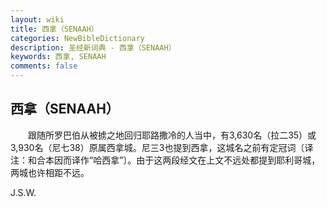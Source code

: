 ```yaml
---
layout: wiki
title: 西拿（SENAAH）
categories: NewBibleDictionary
description: 圣经新词典 - 西拿（SENAAH）
keywords: 西拿, SENAAH
comments: false
---
```


## 西拿（SENAAH）

　　跟随所罗巴伯从被掳之地回归耶路撒冷的人当中，有3,630名（拉二35）或3,930名（尼七38）原属西拿城。尼三3也提到西拿，这城名之前有定冠词〔译注：和合本因而译作“哈西拿”〕。由于这两段经文在上文不远处都提到耶利哥城，两城也许相距不远。

J.S.W.








